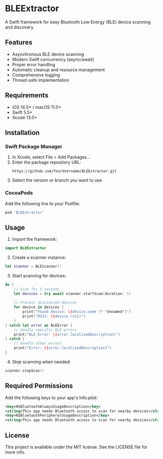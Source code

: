 # BLEExtractor

A Swift framework for easy Bluetooth Low Energy (BLE) device scanning and discovery.

## Features

- Asynchronous BLE device scanning
- Modern Swift concurrency (async/await)
- Proper error handling
- Automatic cleanup and resource management
- Comprehensive logging
- Thread-safe implementation

## Requirements

- iOS 14.0+ / macOS 11.0+
- Swift 5.5+
- Xcode 13.0+

## Installation

### Swift Package Manager

1. In Xcode, select File > Add Packages...
2. Enter the package repository URL:
   ```
   https://github.com/YourUsername/BLEExtractor.git
   ```
3. Select the version or branch you want to use

### CocoaPods

Add the following line to your Podfile:

```ruby
pod 'BLEExtractor'
```

## Usage

1. Import the framework:
```swift
import BLEExtractor
```

2. Create a scanner instance:
```swift
let scanner = BLEScanner()
```

3. Start scanning for devices:
```swift
do {
    // Scan for 5 seconds
    let devices = try await scanner.startScan(duration: 5)
    
    // Process discovered devices
    for device in devices {
        print("Found device: \(device.name ?? "Unnamed")")
        print("RSSI: \(device.rssi)")
    }
} catch let error as BLEError {
    // Handle specific BLE errors
    print("BLE Error: \(error.localizedDescription)")
} catch {
    // Handle other errors
    print("Error: \(error.localizedDescription)")
}
```

4. Stop scanning when needed:
```swift
scanner.stopScan()
```

## Required Permissions

Add the following keys to your app's Info.plist:

```xml
<key>NSBluetoothAlwaysUsageDescription</key>
<string>This app needs Bluetooth access to scan for nearby devices</string>
<key>NSBluetoothPeripheralUsageDescription</key>
<string>This app needs Bluetooth access to scan for nearby devices</string>
```

## License

This project is available under the MIT license. See the LICENSE file for more info. 